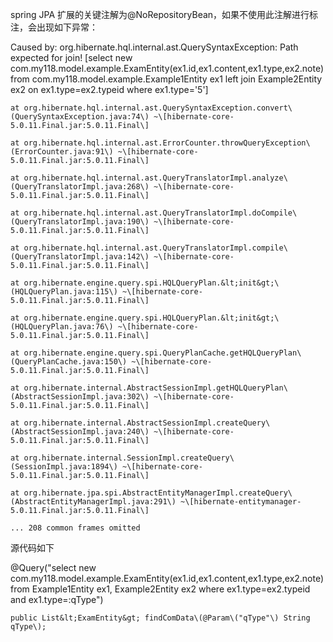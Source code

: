 spring JPA 扩展的关键注解为@NoRepositoryBean，如果不使用此注解进行标注，会出现如下异常：

Caused by: org.hibernate.hql.internal.ast.QuerySyntaxException: Path expected for join! \[select new com.my118.model.example.ExamEntity\(ex1.id,ex1.content,ex1.type,ex2.note\) from com.my118.model.example.Example1Entity ex1 left join Example2Entity ex2 on ex1.type=ex2.typeid where ex1.type='5'\]

```
at org.hibernate.hql.internal.ast.QuerySyntaxException.convert\(QuerySyntaxException.java:74\) ~\[hibernate-core-5.0.11.Final.jar:5.0.11.Final\]

at org.hibernate.hql.internal.ast.ErrorCounter.throwQueryException\(ErrorCounter.java:91\) ~\[hibernate-core-5.0.11.Final.jar:5.0.11.Final\]

at org.hibernate.hql.internal.ast.QueryTranslatorImpl.analyze\(QueryTranslatorImpl.java:268\) ~\[hibernate-core-5.0.11.Final.jar:5.0.11.Final\]

at org.hibernate.hql.internal.ast.QueryTranslatorImpl.doCompile\(QueryTranslatorImpl.java:190\) ~\[hibernate-core-5.0.11.Final.jar:5.0.11.Final\]

at org.hibernate.hql.internal.ast.QueryTranslatorImpl.compile\(QueryTranslatorImpl.java:142\) ~\[hibernate-core-5.0.11.Final.jar:5.0.11.Final\]

at org.hibernate.engine.query.spi.HQLQueryPlan.&lt;init&gt;\(HQLQueryPlan.java:115\) ~\[hibernate-core-5.0.11.Final.jar:5.0.11.Final\]

at org.hibernate.engine.query.spi.HQLQueryPlan.&lt;init&gt;\(HQLQueryPlan.java:76\) ~\[hibernate-core-5.0.11.Final.jar:5.0.11.Final\]

at org.hibernate.engine.query.spi.QueryPlanCache.getHQLQueryPlan\(QueryPlanCache.java:150\) ~\[hibernate-core-5.0.11.Final.jar:5.0.11.Final\]

at org.hibernate.internal.AbstractSessionImpl.getHQLQueryPlan\(AbstractSessionImpl.java:302\) ~\[hibernate-core-5.0.11.Final.jar:5.0.11.Final\]

at org.hibernate.internal.AbstractSessionImpl.createQuery\(AbstractSessionImpl.java:240\) ~\[hibernate-core-5.0.11.Final.jar:5.0.11.Final\]

at org.hibernate.internal.SessionImpl.createQuery\(SessionImpl.java:1894\) ~\[hibernate-core-5.0.11.Final.jar:5.0.11.Final\]

at org.hibernate.jpa.spi.AbstractEntityManagerImpl.createQuery\(AbstractEntityManagerImpl.java:291\) ~\[hibernate-entitymanager-5.0.11.Final.jar:5.0.11.Final\]

... 208 common frames omitted
```

源代码如下

 @Query\("select new com.my118.model.example.ExamEntity\(ex1.id,ex1.content,ex1.type,ex2.note\) from Example1Entity ex1, Example2Entity ex2 where ex1.type=ex2.typeid and ex1.type=:qType"\)

    public List&lt;ExamEntity&gt; findComData\(@Param\("qType"\) String qType\);

